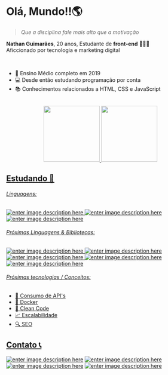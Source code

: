 # Olá, Mundo!!🌎

> _Que a disciplina fale mais alto que a motivação_

**Nathan Guimarães**, 20 anos, Estudante de **front-end** 👨🏾‍💻 <br>
Aficcionado por tecnologia e marketing digital

<br>

- 📆 Ensino Médio completo em 2019
- 💻 Desde então estudando programação por conta
- 📚 Conhecimentos relacionados a HTML, CSS e JavaScript

<br>

<div align="center">
  <a href="https://github.com/rafaballerini">
  <img height="150em" src="https://github-readme-stats.vercel.app/api?username=nathanhgo&show_icons=true&theme=dark&include_all_commits=true&count_private=true"/>
  <img height="150em" src="https://github-readme-stats.vercel.app/api/top-langs/?username=nathanhgo&layout=compact&langs_count=7&theme=dark"/>
</div>

## Estudando 📖

###### Linguagens:

![enter image description here](https://img.shields.io/badge/-JavaScript-yellow?style=for-the-badge&logo=javascript&logoColor=white)
![enter image description here](https://img.shields.io/badge/-HTML-blue?style=for-the-badge&logo=HTML5&logoColor=white)
![enter image description here](https://img.shields.io/badge/-CSS-orange?style=for-the-badge&logo=CSS3&logoColor=white)

###### Próximas Linguagens & Bibliotecas:

![enter image description here](https://img.shields.io/badge/-React-lightblue?style=for-the-badge&logo=react&logoColor=white)
![enter image description here](https://img.shields.io/badge/-jQuery-blue?style=for-the-badge&logo=jquery&logoColor=white)
![enter image description here](https://img.shields.io/badge/-Bootstrap-purple?style=for-the-badge&logo=Bootstrap&logoColor=white)
![enter image description here](https://img.shields.io/badge/-Node.JS-green?style=for-the-badge&logo=node.JS&logoColor=white)
![enter image description here](https://img.shields.io/badge/-Banco_de_Dados-brown?style=for-the-badge&logo=mariadb&logoColor=white)

###### Próximas tecnologias / Conceitos:

- 🔌 Consumo de API's
- 🐳 Docker
- 🧹 Clean Code
- 📈 Escalabilidade
- 🔍 SEO

## Contato 📞

<a href="https://www.linkedin.com/in/nathanguimaraes/">![enter image description here](https://img.shields.io/badge/-Nathan_Guimarães-blue?style=for-the-badge&logo=linkedin)</a>
<a href="mailto:nathanhguimaraes@gmail.com">![enter image description here](https://img.shields.io/badge/-nathanhguimaraes@gmail.com-pink?style=for-the-badge&logo=gmail)</a>
<a href="https://linktr.ee/nathanhgo">![enter image description here](https://img.shields.io/badge/-outros_links-blue?style=for-the-badge&logo=linktree)</a>
<a href="https://nathanguimaraes.com">![enter image description here](https://img.shields.io/badge/-site-pink?style=for-the-badge&logo=google)</a>

